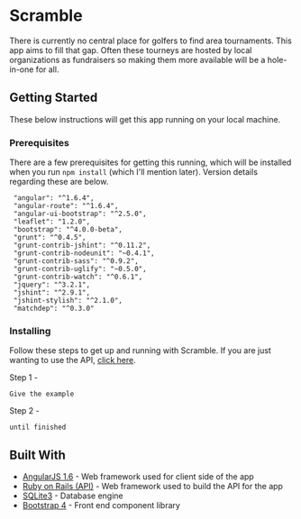 # Scramble

There is currently no central place for golfers to find area tournaments. This app aims to fill that gap. Often these tourneys are hosted by local organizations as fundraisers so making them more available will be a hole-in-one for all.

## Getting Started

These below instructions will get this app running on your local machine.


### Prerequisites

There are a few prerequisites for getting this running, which will be installed when you run ```npm install``` (which I'll mention later). Version details regarding these are below.

```
 "angular": "^1.6.4",
 "angular-route": "^1.6.4",
 "angular-ui-bootstrap": "^2.5.0",
 "leaflet": "1.2.0",
 "bootstrap": "^4.0.0-beta",
 "grunt": "^0.4.5",
 "grunt-contrib-jshint": "^0.11.2",
 "grunt-contrib-nodeunit": "~0.4.1",
 "grunt-contrib-sass": "^0.9.2",
 "grunt-contrib-uglify": "~0.5.0",
 "grunt-contrib-watch": "^0.6.1",
 "jquery": "^3.2.1",
 "jshint": "^2.9.1",
 "jshint-stylish": "^2.1.0",
 "matchdep": "^0.3.0"
```

### Installing

Follow these steps to get up and running with Scramble. If you are just wanting to use the API, [click here](http://www.github.com/tylerb33).

Step 1 - 

```
Give the example
```

Step 2 -

```
until finished
```


## Built With

* [AngularJS 1.6](https://angularjs.org/) - Web framework used for client side of the app
* [Ruby on Rails (API)](http://rubyonrails.org/) - Web framework used to build the API for the app
* [SQLite3](https://www.sqlite.org/) - Database engine
* [Bootstrap 4](https://getbootstrap.com/) - Front end component library

